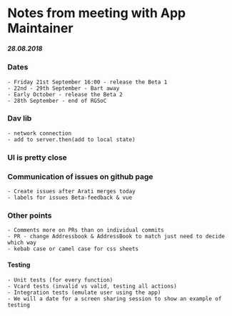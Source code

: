 # Notes from meeting with App Maintainer
##### *28.08.2018*

### Dates
    - Friday 21st September 16:00 - release the Beta 1
    - 22nd - 29th September - Bart away
    - Early October - release the Beta 2
    - 28th September - end of RGSoC

### Dav lib 
    - network connection
    - add to server.then(add to local state)
    
### UI is pretty close

### Communication of issues on github page
    - Create issues after Arati merges today
    - labels for issues Beta-feedback & vue

### Other points
    - Comments more on PRs than on individual commits
    - PR - change Addressbook & AddressBook to match just need to decide which way
    - kebab case or camel case for css sheets
    
#### Testing
    - Unit tests (for every function)
    - Vcard tests (invalid vs valid, testing all actions)
    - Integration tests (emulate user using the app)
    - We will a date for a screen sharing session to show an example of testing
    
